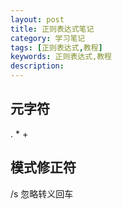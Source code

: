 ```yaml
---
layout: post
title: 正则表达式笔记
category: 学习笔记
tags: [正则表达式,教程]
keywords: 正则表达式,教程
description: 
---
```



## 元字符

.
*
+












## 模式修正符

/s 忽略转义回车